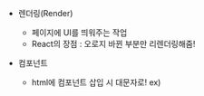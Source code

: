 - 렌더링(Render)
    - 페이지에 UI를 띄워주는 작업
    - React의 장점 : 오로지 바뀐 부분만 리렌더링해줌!
 
- 컴포넌트
    - html에 컴포넌트 삽입 시 대문자로! ex) <Title/>

- State
    - 기본적으로 데이터가 저장되는 곳
    - useState -> [data, modifier] 형태로 구성
        - modifier 함수 호출 시, data의 값을 변경할 수 있으며, 이때 자동으로 리렌더링!
        - 일반적으로 [Data, setData] 형태의 네이밍 사용
        - setData 함수 통해 Data의 현재 값을 이용해 Data의 값을 바꾸고자 하는 경우, current 키워드 사용하기

- Props
    - 컴포넌트로 전달되는 매개변수 데이터
    - {Key : Value} 쌍으로 구성
    - function도 매개변수 데이터로 전달 가능
    - React.memo() -> 재 랜더링 할 필요없는 부분은 하지 않음! 효율성 증가
    - propTypes
        - prop가 어떤 데이터 & 자료형 쌍을 가져야 하는지 최소한의 정보를 만들 수 있음
        - 명시적으로 컴파일 에러가 나지는 않지만, 경고를 띄워 알려줌!

- Create React App
    - npx create-react-app {app 이름} 명령어로 React 프로젝트 생성가능
    - node.js, npx 설치되어 있어야함!

- useEffect
    - 첫번째 매개변수, 실행 될 코드
    - 두번째 매개변수, 어떤 변수가 변화할 때 첫번째 매개변수의 코드를 실행할 지
    - 재 랜더링 되어도 코드가 다시 실행되지 않고, 딱 처음 한번만 실행될 수 있도록 보호해주기도 함!
        - 이 경우 두번째 매개변수에 빈 배열 [] 삽입